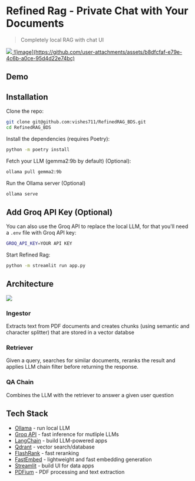 # Refined Rag - Private Chat with Your Documents

> Completely local RAG with chat UI

<a href="https://www.mlexpert.io/bootcamp" target="_blank">
  <img src="[[https://raw.githubusercontent.com/curiousily/ragbase/master/.github/ui.png](https://github.com/vishesh711/RefinedRAG_BDS/blob/main/images/Demo.jpeg?raw=true)](https://github.com/vishesh711/RefinedRAG_BDS/blob/main/images/Demo.jpeg?raw=true)">
  ![image](https://github.com/user-attachments/assets/b8dfcfaf-e79e-4c6b-a0ce-95d4d22e74bc)

</a>

## Demo

## Installation

Clone the repo:

```sh
git clone git@github.com:vishes711/RefinedRAG_BDS.git
cd RefinedRAG_BDS
```

Install the dependencies (requires Poetry):

```sh
python -m poetry install
```

Fetch your LLM (gemma2:9b by default) (Optional):

```sh
ollama pull gemma2:9b
```

Run the Ollama server (Optional)

```sh
ollama serve
```

## Add Groq API Key (Optional)

You can also use the Groq API to replace the local LLM, for that you'll need a `.env` file with Groq API key:

```sh
GROQ_API_KEY=YOUR API KEY
```

Start Refined Rag:

```sh
python -m streamlit run app.py
```

## Architecture

<a href="https://www.mlexpert.io/bootcamp" target="_blank">
  <img src="[https://raw.githubusercontent.com/curiousily/ragbase/master/.github/architecture.png](https://github.com/vishesh711/RefinedRAG_BDS/blob/main/images/architecture.png?raw=true)">
</a>

### Ingestor

Extracts text from PDF documents and creates chunks (using semantic and character splitter) that are stored in a vector databse

### Retriever

Given a query, searches for similar documents, reranks the result and applies LLM chain filter before returning the response.

### QA Chain

Combines the LLM with the retriever to answer a given user question

## Tech Stack

- [Ollama](https://ollama.com/) - run local LLM
- [Groq API](https://groq.com/) - fast inference for mutliple LLMs
- [LangChain](https://www.langchain.com/) - build LLM-powered apps
- [Qdrant](https://qdrant.tech/) - vector search/database
- [FlashRank](https://github.com/PrithivirajDamodaran/FlashRank) - fast reranking
- [FastEmbed](https://qdrant.github.io/fastembed/) - lightweight and fast embedding generation
- [Streamlit](https://streamlit.io/) - build UI for data apps
- [PDFium](https://pdfium.googlesource.com/pdfium/) - PDF processing and text extraction
